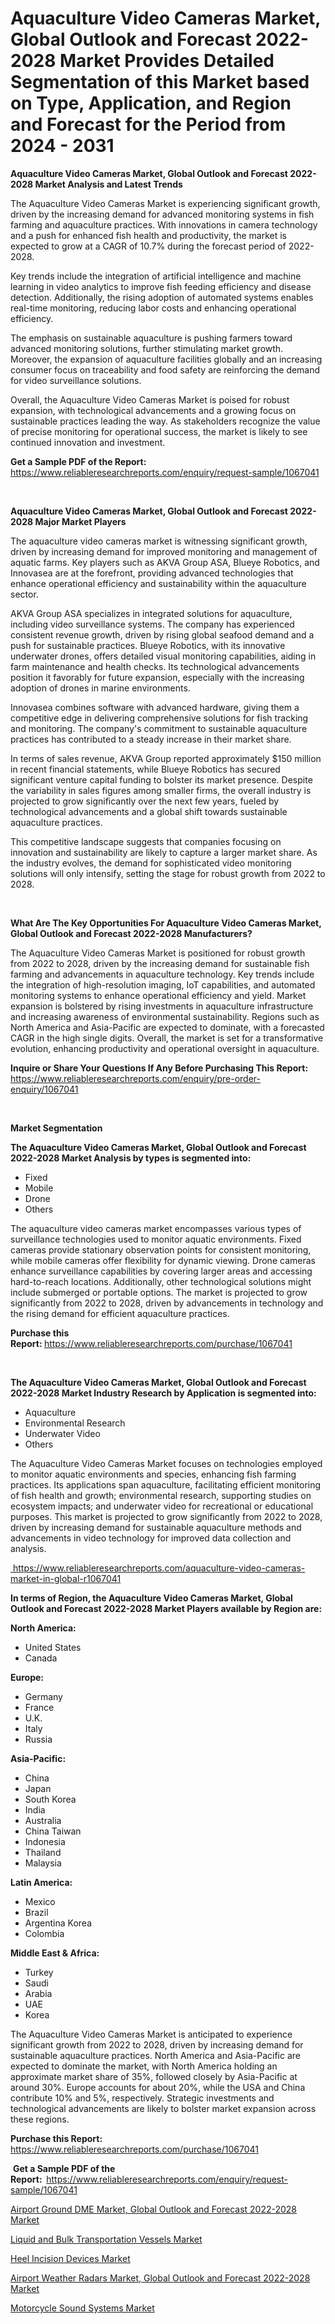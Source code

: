 <p><h1>Aquaculture Video Cameras Market, Global Outlook and Forecast 2022-2028 Market Provides Detailed Segmentation of this Market based on Type, Application, and Region and Forecast for the Period from 2024 - 2031</h1></p><p><strong>Aquaculture Video Cameras Market, Global Outlook and Forecast 2022-2028 Market Analysis and Latest Trends</strong></p>
<p><p>The Aquaculture Video Cameras Market is experiencing significant growth, driven by the increasing demand for advanced monitoring systems in fish farming and aquaculture practices. With innovations in camera technology and a push for enhanced fish health and productivity, the market is expected to grow at a CAGR of 10.7% during the forecast period of 2022-2028. </p><p>Key trends include the integration of artificial intelligence and machine learning in video analytics to improve fish feeding efficiency and disease detection. Additionally, the rising adoption of automated systems enables real-time monitoring, reducing labor costs and enhancing operational efficiency. </p><p>The emphasis on sustainable aquaculture is pushing farmers toward advanced monitoring solutions, further stimulating market growth. Moreover, the expansion of aquaculture facilities globally and an increasing consumer focus on traceability and food safety are reinforcing the demand for video surveillance solutions. </p><p>Overall, the Aquaculture Video Cameras Market is poised for robust expansion, with technological advancements and a growing focus on sustainable practices leading the way. As stakeholders recognize the value of precise monitoring for operational success, the market is likely to see continued innovation and investment.</p></p>
<p><strong>Get a Sample PDF of the Report:&nbsp;</strong> <a href="https://www.reliableresearchreports.com/enquiry/request-sample/1067041">https://www.reliableresearchreports.com/enquiry/request-sample/1067041</a></p>
<p>&nbsp;</p>
<p><strong>Aquaculture Video Cameras Market, Global Outlook and Forecast 2022-2028 Major Market Players</strong></p>
<p><p>The aquaculture video cameras market is witnessing significant growth, driven by increasing demand for improved monitoring and management of aquatic farms. Key players such as AKVA Group ASA, Blueye Robotics, and Innovasea are at the forefront, providing advanced technologies that enhance operational efficiency and sustainability within the aquaculture sector.</p><p>AKVA Group ASA specializes in integrated solutions for aquaculture, including video surveillance systems. The company has experienced consistent revenue growth, driven by rising global seafood demand and a push for sustainable practices. Blueye Robotics, with its innovative underwater drones, offers detailed visual monitoring capabilities, aiding in farm maintenance and health checks. Its technological advancements position it favorably for future expansion, especially with the increasing adoption of drones in marine environments.</p><p>Innovasea combines software with advanced hardware, giving them a competitive edge in delivering comprehensive solutions for fish tracking and monitoring. The company's commitment to sustainable aquaculture practices has contributed to a steady increase in their market share.</p><p>In terms of sales revenue, AKVA Group reported approximately $150 million in recent financial statements, while Blueye Robotics has secured significant venture capital funding to bolster its market presence. Despite the variability in sales figures among smaller firms, the overall industry is projected to grow significantly over the next few years, fueled by technological advancements and a global shift towards sustainable aquaculture practices.</p><p>This competitive landscape suggests that companies focusing on innovation and sustainability are likely to capture a larger market share. As the industry evolves, the demand for sophisticated video monitoring solutions will only intensify, setting the stage for robust growth from 2022 to 2028.</p></p>
<p>&nbsp;</p>
<p><strong>What Are The Key Opportunities For Aquaculture Video Cameras Market, Global Outlook and Forecast 2022-2028 Manufacturers?</strong></p>
<p><p>The Aquaculture Video Cameras Market is positioned for robust growth from 2022 to 2028, driven by the increasing demand for sustainable fish farming and advancements in aquaculture technology. Key trends include the integration of high-resolution imaging, IoT capabilities, and automated monitoring systems to enhance operational efficiency and yield. Market expansion is bolstered by rising investments in aquaculture infrastructure and increasing awareness of environmental sustainability. Regions such as North America and Asia-Pacific are expected to dominate, with a forecasted CAGR in the high single digits. Overall, the market is set for a transformative evolution, enhancing productivity and operational oversight in aquaculture.</p></p>
<p><strong>Inquire or Share Your Questions If Any Before Purchasing This Report:</strong> <a href="https://www.reliableresearchreports.com/enquiry/pre-order-enquiry/1067041">https://www.reliableresearchreports.com/enquiry/pre-order-enquiry/1067041</a></p>
<p>&nbsp;</p>
<p><strong>Market Segmentation</strong></p>
<p><strong>The Aquaculture Video Cameras Market, Global Outlook and Forecast 2022-2028 Market Analysis by types is segmented into:</strong></p>
<p><ul><li>Fixed</li><li>Mobile</li><li>Drone</li><li>Others</li></ul></p>
<p><p>The aquaculture video cameras market encompasses various types of surveillance technologies used to monitor aquatic environments. Fixed cameras provide stationary observation points for consistent monitoring, while mobile cameras offer flexibility for dynamic viewing. Drone cameras enhance surveillance capabilities by covering larger areas and accessing hard-to-reach locations. Additionally, other technological solutions might include submerged or portable options. The market is projected to grow significantly from 2022 to 2028, driven by advancements in technology and the rising demand for efficient aquaculture practices.</p></p>
<p><strong>Purchase this Report:&nbsp;</strong><a href="https://www.reliableresearchreports.com/purchase/1067041">https://www.reliableresearchreports.com/purchase/1067041</a></p>
<p>&nbsp;</p>
<p><strong>The Aquaculture Video Cameras Market, Global Outlook and Forecast 2022-2028 Market Industry Research by Application is segmented into:</strong></p>
<p><ul><li>Aquaculture</li><li>Environmental Research</li><li>Underwater Video</li><li>Others</li></ul></p>
<p><p>The Aquaculture Video Cameras Market focuses on technologies employed to monitor aquatic environments and species, enhancing fish farming practices. Its applications span aquaculture, facilitating efficient monitoring of fish health and growth; environmental research, supporting studies on ecosystem impacts; and underwater video for recreational or educational purposes. This market is projected to grow significantly from 2022 to 2028, driven by increasing demand for sustainable aquaculture methods and advancements in video technology for improved data collection and analysis.</p></p>
<p><a href="https://www.reliableresearchreports.com/aquaculture-video-cameras-market-in-global-r1067041">&nbsp;https://www.reliableresearchreports.com/aquaculture-video-cameras-market-in-global-r1067041</a></p>
<p><strong>In terms of Region, the Aquaculture Video Cameras Market, Global Outlook and Forecast 2022-2028 Market Players available by Region are:</strong></p>
<p>
    <p> <strong> North America: </strong>
        <ul>
            <li>United States</li>
            <li>Canada</li>
        </ul>
        </p> 
    <p> <strong> Europe: </strong>
        <ul>
            <li>Germany</li>
            <li>France</li>
            <li>U.K.</li>
            <li>Italy</li>
            <li>Russia</li>
        </ul>
        </p> 
    <p> <strong> Asia-Pacific: </strong>
        <ul>
            <li>China</li>
            <li>Japan</li>
            <li>South Korea</li>
            <li>India</li>
            <li>Australia</li>
            <li>China Taiwan</li>
            <li>Indonesia</li>
            <li>Thailand</li>
            <li>Malaysia</li>
        </ul>
        </p> 
    <p> <strong> Latin America: </strong>
        <ul>
            <li>Mexico</li>
            <li>Brazil</li>
            <li>Argentina Korea</li>
            <li>Colombia</li>
        </ul>
        </p> 
    <p> <strong> Middle East & Africa: </strong>
        <ul>
            <li>Turkey</li>
            <li>Saudi</li>
            <li>Arabia</li>
            <li>UAE</li>
            <li>Korea</li>
        </ul>
    </p>
    </p>
<p><p>The Aquaculture Video Cameras Market is anticipated to experience significant growth from 2022 to 2028, driven by increasing demand for sustainable aquaculture practices. North America and Asia-Pacific are expected to dominate the market, with North America holding an approximate market share of 35%, followed closely by Asia-Pacific at around 30%. Europe accounts for about 20%, while the USA and China contribute 10% and 5%, respectively. Strategic investments and technological advancements are likely to bolster market expansion across these regions.</p></p>
<p><strong>Purchase this Report: </strong><a href="https://www.reliableresearchreports.com/purchase/1067041">https://www.reliableresearchreports.com/purchase/1067041</a></p>
<p>&nbsp;<strong>Get a Sample PDF of the Report:&nbsp;&nbsp;</strong><a href="https://www.reliableresearchreports.com/enquiry/request-sample/1067041">https://www.reliableresearchreports.com/enquiry/request-sample/1067041</a></p>
<p><strong></strong></p>
<p><p><a href="https://github.com/Krish2023na/Market-Research-Report-List-6/blob/main/airport-ground-dme-market-global-outlook-and-forecast-2022-2028-market.md">Airport Ground DME Market, Global Outlook and Forecast 2022-2028 Market</a></p><p><a href="https://issuu.com/reportprime-2/docs/liquid-and-bulk-transportation-vess_0d2c0e4f33a085">Liquid and Bulk Transportation Vessels Market</a></p><p><a href="https://issuu.com/reportprime-2/docs/heel-incision-devices-market-size-2_34f41ce295737e">Heel Incision Devices Market</a></p><p><a href="https://github.com/RickHolmes3/Market-Research-Report-List-6/blob/main/airport-weather-radars-market-global-outlook-and-forecast-2022-2028-market.md">Airport Weather Radars Market, Global Outlook and Forecast 2022-2028 Market</a></p><p><a href="https://www.linkedin.com/pulse/navigating-global-motorcycle-sound-systems-market-landscape-rvuxf?trackingId=lALMTgM%2BTIeD0UgL51RwWg%3D%3D">Motorcycle Sound Systems Market</a></p></p>